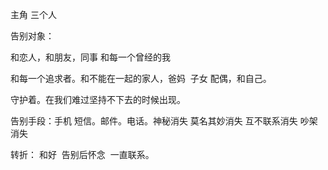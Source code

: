 主角 三个人


告别对象：


和恋人，和朋友，同事 和每一个曾经的我


和每一个追求者。和不能在一起的家人，爸妈  子女 配偶，和自己。


守护着。在我们难过坚持不下去的时候出现。


告别手段：手机 短信。邮件。电话。神秘消失 莫名其妙消失 互不联系消失 吵架消失 

转折： 和好  告别后怀念  一直联系。
